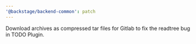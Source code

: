 ```yaml
---
'@backstage/backend-common': patch
---
```


Download archives as compressed tar files for Gitlab to fix the readtree bug in TODO Plugin.
